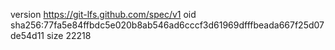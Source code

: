 version https://git-lfs.github.com/spec/v1
oid sha256:77fa5e84ffbdc5e020b8ab546ad6cccf3d61969dfffbeada667f25d07de54d11
size 22218
